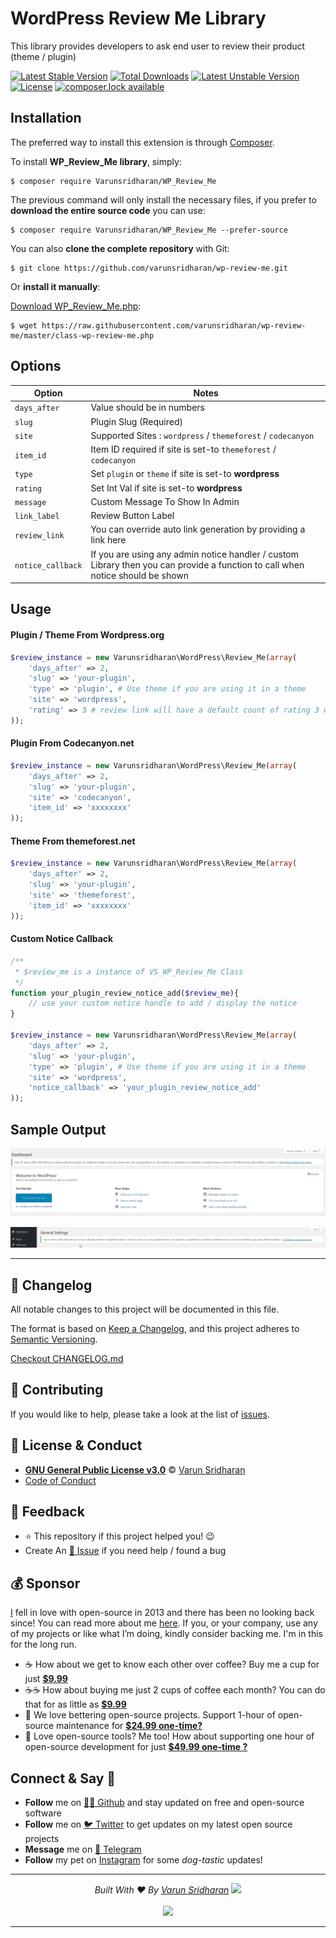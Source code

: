 # WordPress Review Me Library
This library provides developers to ask end user to review their product (theme / plugin)

[![Latest Stable Version](https://poser.pugx.org/varunsridharan/wp-review-me/version)](https://packagist.org/packages/varunsridharan/wp-review-me)
[![Total Downloads](https://poser.pugx.org/varunsridharan/wp-review-me/downloads)](https://packagist.org/packages/varunsridharan/wp-review-me)
[![Latest Unstable Version](https://poser.pugx.org/varunsridharan/wp-review-me/v/unstable)](//packagist.org/packages/varunsridharan/wp-review-me)
[![License](https://poser.pugx.org/varunsridharan/wp-review-me/license)](https://packagist.org/packages/varunsridharan/wp-review-me)
[![composer.lock available](https://poser.pugx.org/varunsridharan/wp-review-me/composerlock)](https://packagist.org/packages/varunsridharan/wp-review-me)


## Installation
The preferred way to install this extension is through [Composer](http://getcomposer.org/download/).

To install **WP_Review_Me library**, simply:

    $ composer require Varunsridharan/WP_Review_Me

The previous command will only install the necessary files, if you prefer to **download the entire source code** you can use:

    $ composer require Varunsridharan/WP_Review_Me --prefer-source

You can also **clone the complete repository** with Git:

    $ git clone https://github.com/varunsridharan/wp-review-me.git

Or **install it manually**:

[Download WP_Review_Me.php](https://raw.githubusercontent.com/varunsridharan/wp-review-me/master/class-wp-review-me.php):

    $ wget https://raw.githubusercontent.com/varunsridharan/wp-review-me/master/class-wp-review-me.php



## Options
| Option | Notes |
| ------ | ----- |
| `days_after` | Value should be in numbers |
| `slug` | Plugin Slug (Required) |
| `site` | Supported Sites : `wordpress` / `themeforest` / `codecanyon` |
| `item_id` | Item ID required if site is set-to `themeforest` / `codecanyon` |
| `type` | Set `plugin` or `theme` if site is set-to **wordpress** |
| `rating` | Set Int Val if site is set-to **wordpress** |
| `message` | Custom Message To Show In Admin |
| `link_label` | Review Button Label |
| `review_link` | You can override auto link generation by providing a link here |
| `notice_callback` | If you are using any admin notice handler / custom Library then you can provide a function to call when notice should be shown |



## Usage 

#### Plugin / Theme From Wordpress.org
```php
$review_instance = new Varunsridharan\WordPress\Review_Me(array(
    'days_after' => 2,
    'slug' => 'your-plugin',
    'type' => 'plugin', # Use theme if you are using it in a theme
    'site' => 'wordpress',
    'rating' => 3 # review link will have a default count of rating 3 which sets rating to 3 in review form
));
```

#### Plugin From Codecanyon.net
```php
$review_instance = new Varunsridharan\WordPress\Review_Me(array(
    'days_after' => 2,
    'slug' => 'your-plugin',
    'site' => 'codecanyon',
    'item_id' => 'xxxxxxxx'
));
```

#### Theme From themeforest.net
```php
$review_instance = new Varunsridharan\WordPress\Review_Me(array(
    'days_after' => 2,
    'slug' => 'your-plugin',
    'site' => 'themeforest',
    'item_id' => 'xxxxxxxx'
));
```


#### Custom Notice Callback
```php
/**
 * $review_me is a instance of VS_WP_Review_Me Class
 */
function your_plugin_review_notice_add($review_me){
    // use your custom notice handle to add / display the notice
}

$review_instance = new Varunsridharan\WordPress\Review_Me(array(
    'days_after' => 2,
    'slug' => 'your-plugin',
    'type' => 'plugin', # Use theme if you are using it in a theme
    'site' => 'wordpress',
    'notice_callback' => 'your_plugin_review_notice_add'
));
```

## Sample Output
[![View 1](https://raw.githubusercontent.com/varunsridharan/wp-review-me/master/screenshot-1.jpg)](https://raw.githubusercontent.com/varunsridharan/wp-review-me/master/screenshot-1.jpg)

[![View 2](https://raw.githubusercontent.com/varunsridharan/wp-review-me/master/screenshot-2.jpg)](https://raw.githubusercontent.com/varunsridharan/wp-review-me/master/screenshot-2.jpg)


---

<!-- START common-footer.mustache  -->
## 📝 Changelog
All notable changes to this project will be documented in this file.

The format is based on [Keep a Changelog](https://keepachangelog.com/en/1.0.0/),
and this project adheres to [Semantic Versioning](https://semver.org/spec/v2.0.0.html).

[Checkout CHANGELOG.md](https://github.com/varunsridharan/wp-review-me/blob/main/CHANGELOG.md)


## 🤝 Contributing
If you would like to help, please take a look at the list of [issues](https://github.com/varunsridharan/wp-review-me/issues/).


## 📜  License & Conduct
- [**GNU General Public License v3.0**](https://github.com/varunsridharan/wp-review-me/blob/main/LICENSE) © [Varun Sridharan](website)
- [Code of Conduct](https://github.com/varunsridharan/.github/blob/main/CODE_OF_CONDUCT.md)


## 📣 Feedback
- ⭐ This repository if this project helped you! :wink:
- Create An [🔧 Issue](https://github.com/varunsridharan/wp-review-me/issues/) if you need help / found a bug


## 💰 Sponsor
[I][twitter] fell in love with open-source in 2013 and there has been no looking back since! You can read more about me [here][website].
If you, or your company, use any of my projects or like what I’m doing, kindly consider backing me. I'm in this for the long run.

- ☕ How about we get to know each other over coffee? Buy me a cup for just [**$9.99**][buymeacoffee]
- ☕️☕️ How about buying me just 2 cups of coffee each month? You can do that for as little as [**$9.99**][buymeacoffee]
- 🔰         We love bettering open-source projects. Support 1-hour of open-source maintenance for [**$24.99 one-time?**][paypal]
- 🚀         Love open-source tools? Me too! How about supporting one hour of open-source development for just [**$49.99 one-time ?**][paypal]

<!-- Personl Links -->
[paypal]: https://sva.onl/paypal
[buymeacoffee]: https://sva.onl/buymeacoffee
[twitter]: https://sva.onl/twitter/
[website]: https://sva.onl/website/


## Connect & Say 👋
- **Follow** me on [👨‍💻 Github][github] and stay updated on free and open-source software
- **Follow** me on [🐦 Twitter][twitter] to get updates on my latest open source projects
- **Message** me on [📠 Telegram][telegram]
- **Follow** my pet on [Instagram][sofythelabrador] for some _dog-tastic_ updates!

<!-- Personl Links -->
[sofythelabrador]: https://www.instagram.com/sofythelabrador/
[github]: https://sva.onl/github/
[twitter]: https://sva.onl/twitter/
[telegram]: https://sva.onl/telegram/


---

<p align="center">
<i>Built With ♥ By <a href="https://sva.onl/twitter"  target="_blank" rel="noopener noreferrer">Varun Sridharan</a> <a href="https://en.wikipedia.org/wiki/India">
   <img src="https://cdn.svarun.dev/flag-india.jpg" width="20px"/></a> </i> <br/><br/>
   <img src="https://cdn.svarun.dev/codeispoetry.png"/>
</p>

---


<!-- END common-footer.mustache  -->
